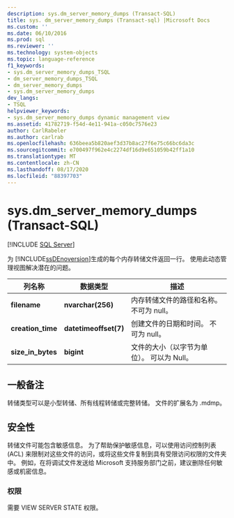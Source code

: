```yaml
---
description: sys.dm_server_memory_dumps (Transact-SQL)
title: sys. dm_server_memory_dumps (Transact-sql) |Microsoft Docs
ms.custom: ''
ms.date: 06/10/2016
ms.prod: sql
ms.reviewer: ''
ms.technology: system-objects
ms.topic: language-reference
f1_keywords:
- sys.dm_server_memory_dumps_TSQL
- dm_server_memory_dumps_TSQL
- dm_server_memory_dumps
- sys.dm_server_memory_dumps
dev_langs:
- TSQL
helpviewer_keywords:
- sys.dm_server_memory_dumps dynamic management view
ms.assetid: 41782719-f54d-4e11-941a-c050c7576e23
author: CarlRabeler
ms.author: carlrab
ms.openlocfilehash: 636beea5b820aef3d37b8ac27f6e75c66bc6da3c
ms.sourcegitcommit: e700497f962e4c2274df16d9e651059b42ff1a10
ms.translationtype: MT
ms.contentlocale: zh-CN
ms.lasthandoff: 08/17/2020
ms.locfileid: "88397703"
---
```

# <a name="sysdm_server_memory_dumps-transact-sql"></a>sys.dm_server_memory_dumps (Transact-SQL)
[!INCLUDE [SQL Server](../../includes/applies-to-version/sqlserver.md)]

  为 [!INCLUDE[ssDEnoversion](../../includes/ssdenoversion-md.md)]生成的每个内存转储文件返回一行。 使用此动态管理视图解决潜在的问题。  
 
|列名称|数据类型|描述|  
|-----------------|---------------|-----------------|  
|**filename**|**nvarchar(256)**|内存转储文件的路径和名称。 不可为 null。|  
|**creation_time**|**datetimeoffset(7)**|创建文件的日期和时间。 不可为 null。|  
|**size_in_bytes**|**bigint**|文件的大小（以字节为单位）。 可以为 Null。|  
  
## <a name="general-remarks"></a>一般备注  
 转储类型可以是小型转储、所有线程转储或完整转储。 文件的扩展名为 .mdmp。  
  
## <a name="security"></a>安全性  
 转储文件可能包含敏感信息。 为了帮助保护敏感信息，可以使用访问控制列表 (ACL) 来限制对这些文件的访问，或将这些文件复制到具有受限访问权限的文件夹中。 例如，在将调试文件发送给 Microsoft 支持服务部门之前，建议删除任何敏感或机密信息。  
  
### <a name="permissions"></a>权限  
 需要 VIEW SERVER STATE 权限。  
  
  
